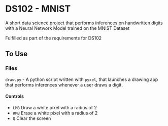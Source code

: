 # DS102 - MNIST

A short data science project that performs inferences on handwritten digits with a Neural Network Model trained on the MNIST Dataset

Fulfilled as part of the requirements for DS102

## To Use

### Files

`draw.py` - A python script written with `pyxel`, that launches a drawing app that performs inferences whenever a user draws a digit.

#### Controls

- `LMB` Draw a white pixel with a radius of 2
- `RMB` Erase a white pixel with a radius of 2
- `Q` Clear the screen
